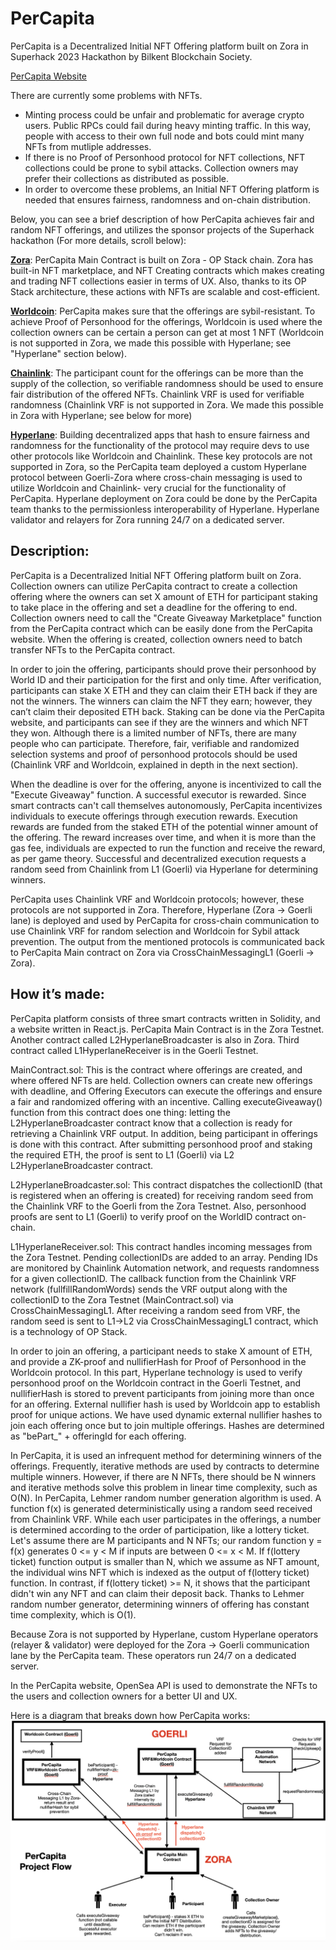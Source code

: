 
# PerCapita

PerCapita is a Decentralized Initial NFT Offering platform built on Zora in Superhack 2023 Hackathon by Bilkent Blockchain Society.

[PerCapita Website](https://per-capita-superhack.vercel.app/)

There are currently some problems with NFTs.

- Minting process could be unfair and problematic for average crypto users. Public RPCs could fail during heavy minting traffic. In this way, people with access to their own full node and bots could mint many NFTs from mutliple addresses.
- If there is no Proof of Personhood protocol for NFT collections, NFT collections could be prone to sybil attacks. Collection owners may prefer their collections as distributed as possible. 
- In order to overcome these problems, an Initial NFT Offering platform is needed that ensures fairness, randomness and on-chain distribution.

Below, you can see a brief description of how PerCapita achieves fair and random NFT offerings, and utilizes the sponsor projects of the Superhack hackathon (For more details, scroll below):

[**Zora**](https://docs.zora.co/docs/zora-network/intro): PerCapita Main Contract is built on Zora - OP Stack chain. Zora has built-in NFT marketplace, and NFT Creating contracts which makes creating and trading NFT collections easier in terms of UX. Also, thanks to its OP Stack architecture, these actions with NFTs are scalable and cost-efficient.

[**Worldcoin**](https://worldcoin.org/): PerCapita makes sure that the offerings are sybil-resistant. To achieve Proof of Personhood for the offerings, Worldcoin is used where the collection owners can be certain a person can get at most 1 NFT (Worldcoin is not supported in Zora, we made this possible with Hyperlane; see "Hyperlane" section below).

[**Chainlink**](https://chain.link/): The participant count for the offerings can be more than the supply of the collection, so verifiable randomness should be used to ensure fair distribution of the offered NFTs. Chainlink VRF is used for verifiable randomness (Chainlink VRF is not supported in Zora. We made this possible in Zora with Hyperlane; see below for more)

[**Hyperlane**](https://www.hyperlane.xyz/): Building decentralized apps that hash to ensure fairness and randomness for the functionality of the protocol may require devs to use other protocols like Worldcoin and Chainlink. These key protocols are not supported in Zora, so the PerCapita team deployed a custom Hyperlane protocol between Goerli-Zora where cross-chain messaging is used to utilize Worldcoin and Chainlink- very crucial for the functionality of PerCapita. Hyperlane deployment on Zora could be done by the PerCapita team thanks to the permissionless interoperability of Hyperlane. Hyperlane validator and relayers for Zora running 24/7 on a dedicated server.


## Description: 

PerCapita is a Decentralized Initial NFT Offering platform built on Zora. Collection owners can utilize PerCapita contract to create a collection offering where the owners can set X amount of ETH  for participant staking to take place in the offering and set a deadline for the offering to end. Collection owners need to call the "Create Giveaway Marketplace" function from the PerCapita contract which can be easily done from the PerCapita website. When the offering is created, collection owners need to batch transfer NFTs to the PerCapita contract. 

In order to join the offering, participants should prove their personhood by World ID and their participation for the first and only time. After verification, participants can stake X ETH and they can claim their ETH back if they are not the winners. The winners can claim the NFT they earn; however, they can’t claim their deposited ETH back. Staking can be done via the PerCapita website, and participants can see if they are the winners and which NFT they won. Although there is a limited number of NFTs, there are many people who can participate. Therefore, fair, verifiable and randomized selection systems and proof of personhood protocols should be used (Chainlink VRF and Worldcoin, explained in depth in the next section).

When the deadline is over for the offering, anyone is incentivized to call the "Execute Giveaway" function. A successful executor is rewarded. Since smart contracts can't call themselves autonomously, PerCapita incentivizes individuals to execute offerings through execution rewards. Execution rewards are funded from the staked ETH of the potential winner amount of the offering. The reward increases over time, and when it is more than the gas fee, individuals are expected to run the function and receive the reward, as per game theory. Successful and decentralized execution requests a random seed from Chainlink from L1 (Goerli) via Hyperlane for determining winners.

PerCapita uses Chainlink VRF and Worldcoin protocols; however, these protocols are not supported in Zora. Therefore, Hyperlane (Zora -> Goerli lane) is deployed and used by PerCapita for cross-chain communication to use Chainlink VRF for random selection and Worldcoin for Sybil attack prevention. The output from the mentioned protocols is communicated back to PerCapita Main contract on Zora via CrossChainMessagingL1 (Goerli -> Zora).


## How it’s made:

PerCapita platform consists of three smart contracts written in Solidity, and a website written in React.js. PerCapita Main Contract is in the Zora Testnet. Another contract called L2HyperlaneBroadcaster is also in Zora. Third contract called L1HyperlaneReceiver is in the Goerli Testnet. 

MainContract.sol: This is the contract where offerings are created, and where offered NFTs are held. Collection owners can create new offerings with deadline, and Offering Executors can execute the offerings and ensure a fair and randomized offering with an incentive. Calling executeGiveaway() function from this contract does one thing: letting the L2HyperlaneBroadcaster contract know that a collection is ready for retrieving a Chainlink VRF output. In addition, being participant in offerings is done with this contract. After submitting personhood proof and staking the required ETH, the proof is sent to L1 (Goerli) via L2 L2HyperlaneBroadcaster contract.

L2HyperlaneBroadcaster.sol: This contract dispatches the collectionID (that is registered when an offering is created) for receiving random seed from the Chainlink VRF to the Goerli from the Zora Testnet. Also, personhood proofs are sent to L1 (Goerli) to verify proof on the WorldID contract on-chain.

L1HyperlaneReceiver.sol: This contract handles incoming messages from the Zora Testnet. Pending collectionIDs are added to an array. Pending IDs are monitored by Chainlink Automation network, and requests randomness for a given collectionID. The callback function from the Chainlink VRF network (fullfillRandomWords) sends the VRF output along with the collectionID to the Zora Testnet (MainContract.sol) via CrossChainMessagingL1. After receiving a random seed from VRF, the random seed is sent to L1->L2 via CrossChainMessagingL1 contract, which is a technology of OP Stack.

In order to join an offering, a participant needs to stake X amount of ETH, and provide a ZK-proof and nullifierHash for Proof of Personhood in the Worldcoin protocol. In this part, Hyperlane technology is used to verify personhood proof on the Worldcoin contract in the Goerli Testnet, and nullifierHash is stored to prevent participants from joining more than once for an offering. External nullifier hash is used by Worldcoin app to establish proof for unique actions. We have used dynamic external nullifier hashes to join each offering once but to join multiple offerings. Hashes are determined as "bePart_" + offeringId for each offering.

In PerCapita, it is used an infrequent method for determining winners of the offerings. Frequently, iterative methods are used by contracts to determine multiple winners. However, if there are N NFTs, there should be N winners and iterative methods solve this problem in linear time complexity, such as O(N). In PerCapita, Lehmer random number generation algorithm is used. A function f(x) is generated deterministically using a random seed received from Chainlink VRF. While each user participates in the offerings, a number is determined according to the order of participation, like a lottery ticket. Let's assume there are M participants and N NFTs; our random function y = f(x) generates 0 <= y < M if inputs are between 0 <= x < M. If f(lottery ticket) function output is smaller than N, which we assume as NFT amount, the individual wins NFT which is indexed as the output of f(lottery ticket) function. In contrast, if f(lottery ticket) >= N, it shows that the participant didn't win any NFT and can claim their deposit back. Thanks to Lehmer random number generator, determining winners of offering has constant time complexity, which is O(1).

Because Zora is not supported by Hyperlane, custom Hyperlane operators (relayer & validator) were deployed for the Zora -> Goerli communication lane by the PerCapita team. These operators run 24/7 on a dedicated server.

In the PerCapita website, OpenSea API is used to demonstrate the NFTs to the users and collection owners for a better UI and UX.

Here is a diagram that breaks down how PerCapita works: 
![PerCapitaDiagram](https://github.com/BilkentCrypto/per-capita-superhack/blob/main/per-capita-diagram.png)
